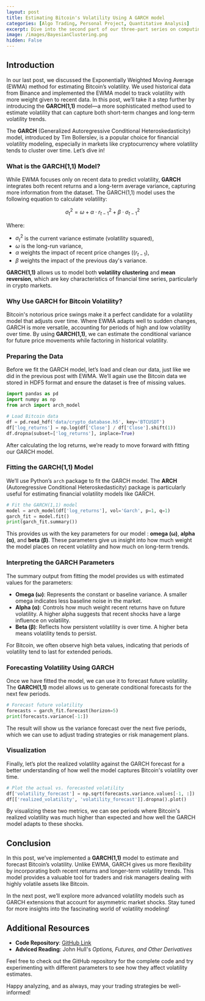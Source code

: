 ```yaml
---
layout: post
title: Estimating Bitcoin's Volatility Using A GARCH model
categories: [Algo Trading, Personal Project, Quantitative Analysis]
excerpt: Dive into the second part of our three-part series on computing Bitcoin's volatility with Binance data.
image: /images/BayesianClustering.png
hidden: False
---
```


## Introduction
In our last post, we discussed the Exponentially Weighted Moving Average (EWMA) method for estimating Bitcoin’s volatility. We used historical data from Binance and implemented the EWMA model to track volatility with more weight given to recent data. In this post, we’ll take it a step further by introducing the **GARCH(1,1)** model—a more sophisticated method used to estimate volatility that can capture both short-term changes and long-term volatility trends.

The **GARCH** (Generalized Autoregressive Conditional Heteroskedasticity) model, introduced by Tim Bollerslev, is a popular choice for financial volatility modeling, especially in markets like cryptocurrency where volatility tends to cluster over time. Let’s dive in!

### What is the GARCH(1,1) Model?

While EWMA focuses only on recent data to predict volatility, **GARCH** integrates both recent returns and a long-term average variance, capturing more information from the dataset. The GARCH(1,1) model uses the following equation to calculate volatility:

$$
\sigma_t^2 = \omega + \alpha \cdot r_{t-1}^2 + \beta \cdot \sigma_{t-1}^2
$$

Where:
- $\sigma_t^2$ is the current variance estimate (volatility squared),
- $\omega$ is the long-run variance,
- $\alpha$ weights the impact of recent price changes ($(r_{t-1}$),
- $\beta$ weights the impact of the previous day's variance.

**GARCH(1,1)** allows us to model both **volatility clustering** and **mean reversion**, which are key characteristics of financial time series, particularly in crypto markets.

### Why Use GARCH for Bitcoin Volatility?

Bitcoin's notorious price swings make it a perfect candidate for a volatility model that adjusts over time. Where EWMA adapts well to sudden changes, GARCH is more versatile, accounting for periods of high and low volatility over time. By using **GARCH(1,1)**, we can estimate the conditional variance for future price movements while factoring in historical volatility.

### Preparing the Data
Before we fit the GARCH model, let’s load and clean our data, just like we did in the previous post with EWMA. We’ll again use the Bitcoin data we stored in HDF5 format and ensure the dataset is free of missing values.

```python
import pandas as pd
import numpy as np
from arch import arch_model

# Load Bitcoin data
df = pd.read_hdf('data/crypto_database.h5', key='BTCUSDT')
df['log_returns'] = np.log(df['Close'] / df['Close'].shift(1))
df.dropna(subset=['log_returns'], inplace=True)
```

After calculating the log returns, we’re ready to move forward with fitting our GARCH model.

### Fitting the GARCH(1,1) Model

We’ll use Python’s `arch` package to fit the GARCH model. The **ARCH** (Autoregressive Conditional Heteroskedasticity) package is particularly useful for estimating financial volatility models like GARCH.

```python
# Fit the GARCH(1,1) model
model = arch_model(df['log_returns'], vol='Garch', p=1, q=1)
garch_fit = model.fit()
print(garch_fit.summary())
```

This provides us with the key parameters for our model : **omega (ω)**, **alpha (α)**, and **beta (β)**. These parameters give us insight into how much weight the model places on recent volatility and how much on long-term trends.

### Interpreting the GARCH Parameters
The summary output from fitting the model provides us with estimated values for the parameters:

- **Omega (ω)**: Represents the constant or baseline variance. A smaller omega indicates less baseline noise in the market.
- **Alpha (α)**: Controls how much weight recent returns have on future volatility. A higher alpha suggests that recent shocks have a large influence on volatility.
- **Beta (β)**: Reflects how persistent volatility is over time. A higher beta means volatility tends to persist.

For Bitcoin, we often observe high beta values, indicating that periods of volatility tend to last for extended periods.

### Forecasting Volatility Using GARCH
Once we have fitted the model, we can use it to forecast future volatility. The **GARCH(1,1)** model allows us to generate conditional forecasts for the next few periods.

```python
# Forecast future volatility
forecasts = garch_fit.forecast(horizon=5)
print(forecasts.variance[-1:])
```

The result will show us the variance forecast over the next five periods, which we can use to adjust trading strategies or risk management plans.

### Visualization
Finally, let’s plot the realized volatility against the GARCH forecast for a better understanding of how well the model captures Bitcoin's volatility over time.

```python
# Plot the actual vs. forecasted volatility
df['volatility_forecast'] = np.sqrt(forecasts.variance.values[-1, :])
df[['realized_volatility', 'volatility_forecast']].dropna().plot()
```

By visualizing these two metrics, we can see periods where Bitcoin's realized volatility was much higher than expected and how well the GARCH model adapts to these shocks.

## Conclusion

In this post, we’ve implemented a **GARCH(1,1)** model to estimate and forecast Bitcoin’s volatility. Unlike EWMA, GARCH gives us more flexibility by incorporating both recent returns and longer-term volatility trends. This model provides a valuable tool for traders and risk managers dealing with highly volatile assets like Bitcoin.

In the next post, we’ll explore more advanced volatility models such as GARCH extensions that account for asymmetric market shocks. Stay tuned for more insights into the fascinating world of volatility modeling!

## Additional Resources

- **Code Repository**: [GitHub Link](https://github.com/Zaltarba/BitcoinVolatilityEstimation/tree/main) 
- **Adviced Reading**: John Hull's *Options, Futures, and Other Derivatives*

Feel free to check out the GitHub repository for the complete code and try experimenting with different parameters to see how they affect volatility estimates.

Happy analyzing, and as always, may your trading strategies be well-informed!

